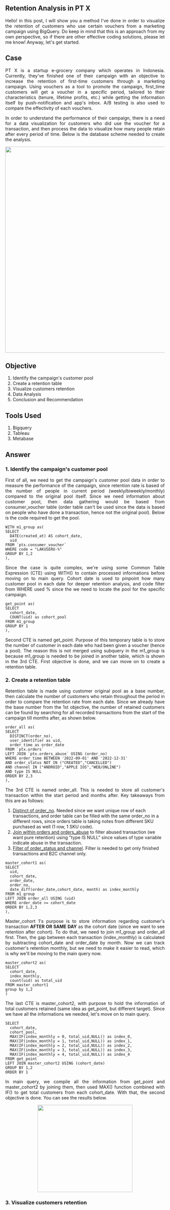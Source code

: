 ## Retention Analysis in PT X

<p align="justify">
Hello! in this post, I will show you a method I've done in order to visualize the retention of customers who use certain vouchers from a marketing campaign using BigQuery. Do keep in mind that this is an approach from my own perspective, so if there are other effective coding solutions, please let me know! Anyway, let's get started. </p>

<h2>Case</h2>
<p align="justify">
PT X is a startup e-grocery company which operates in Indonesia. Currently, they've finished one of their campaign with an objective to increase the retention of first-time customers through a marketing campaign. Using vouchers as a tool to promote the campaign, first_time customers will get a voucher in a specific period, tailored to their characteristics (tenure, lifetime profits, etc.) while getting the information itself by push-notification and app's inbox. A/B testing is also used to compare the effectivity of each vouchers. </p>

<p align="justify">
In order to understand the performance of their campaign, there is a need for a data visualization for customers who did use the voucher for a transaction, and then process the data to visualize how many people retain after every period of time. Below is the database scheme needed to create the analysis.</p>

<p align="center">
   <img src="https://user-images.githubusercontent.com/49559301/205889111-4ed4e082-7f3d-4237-97aa-ff57e8769bad.png" width="700" height="650" />
</p>

 <h2>Objective</h2>
 <ol type= 1>
  <li> Identify the campaign's customer pool </li>
  <li> Create a retention table </li>
  <li> Visualize customers retention</li>
  <li> Data Analysis </li>
  <li> Conclusion and Recommendation </li> 
 </ol>
 
 <h2>Tools Used</h2>
  <ol type= 1>
   <li> Bigquery </li>
   <li> Tableau </li>
   <li> Metabase </li>
  </ol>

<h2>Answer</h2>
<h3>1. Identify the campaign's customer pool </h3>
<p align="justify">
First of all, we need to get the campaign's customer pool data in order to measure the performance of the campaign, since retention rate is based of the number of people in current period (weekly/biweekly/monthly) compared to the original pool itself. Since we need information about customer pool, then data gathering would be based from consumer_voucher table (order table can't be used since the data is based on people who have done a transaction, hence not the original pool). Below is the code required to get the pool. </p>
 
 ```tsql
WITH m1_group as(
SELECT 
   DATE(created_at) AS cohort_date, 
   uid
FROM `ptx.consumer_voucher`
WHERE code = "LAKUSERU-%"
GROUP BY 1,2
),
```

<p align="justify">
Since the case is quite complex, we're using some Common Table Expression (CTE) using WITH() to contain processed informations before moving on to main query. Cohort date is used to pinpoint how many customer pool in each date for deeper retention analysis, and code filter from WHERE used % since the we need to locate the pool for the specific campaign. </p>

```tsql
get_point as(
SELECT
  cohort_date,
  COUNT(uid) as cohort_pool
FROM m1_group
GROUP BY 1
),
```

<p align="justify">
Second CTE is named get_point. Purpose of this temporary table is to store the number of customer in each date who had been given a voucher (hence a pool). The reason this is not merged using subquery in the m1_group is because m1_group is needed to be joined in another table, which is shown in the 3rd CTE. First objective is done, and we can move on to create a retention table.</p>

<h3>2. Create a retention table </h3>
<p align="justify">
Retention table is made using customer original pool as a base number, then calculate the number of customers who retain throughout the period in order to compare the retention rate from each date. Since we already have the base number from the 1st objective, the number of retained customers can be found by searching for all recorded transactions from the start of the campaign till months after, as shown below. </p>

```tsql
order_all as(
SELECT
  DISTINCT(order_no),
  user_identifier as uid,
  order_time as order_date
FROM `ptx.orders`
LEFT JOIN `ptx.orders_abuse` USING (order_no)
WHERE order_time BETWEEN '2022-09-01' AND '2022-12-31'
AND order_status NOT IN ("CREATED","CANCELLED")
AND channel IN ("ANDROID","APPLE IOS","WEB/ONLINE")
AND type IS NULL
ORDER BY 2,3
),
```

 <p align="justify">
 The 3rd CTE is named order_all. This is needed to store all customer's transaction within the start period and months after. Key takeaways from this are as follows:
   <ol type=1>
      <li> <ins>Distinct of order_no</ins>. Needed since we want unique row of each transactions, and order table can be filled with the same order_no in a different rows, since orders table is taking notes from different SKU purchased as well (1 row, 1 SKU code).</li>
      <li> <ins>Join within orders and orders_abuse</ins> to filter abused transaction (we want pure retention) using "type IS NULL" since values of type variable indicate abuse in the transaction.</li>
      <li> <ins>Filter of order_status and channel</ins>. Filter is needed to get only finished transactions and B2C channel only. </li>
   </ol></p>

```tsql
master_cohort1 as(
SELECT 
  uid,
  cohort_date,
  order_date,
  order_no,
  date_diff(order_date,cohort_date, month) as index_monthly
FROM m1_group
LEFT JOIN order_all USING (uid)
WHERE order_date >= cohort_date
ORDER BY 1,2,3
),
```

<p align="justify">
Master_cohort 1's purpose is to store information regarding customer's transaction <b>AFTER OR SAME DAY</b> as the cohort date (since we want to see retention after cohort). To do that, we need to join m1_group and order_all first. Then, the gap between each transaction (index_monthly) is calculated by subtracting cohort_date and order_date by month. Now we can track customer's retention monthly, but we need to make it easier to read, which is why we'll be moving to the main query now.</p>

```tsql   
master_cohort2 as(
SELECT  
  cohort_date,
  index_monthly,
  count(uid) as total_uid
FROM master_cohort1
group by 1,2
)
```

<p align="justify">
The last CTE is master_cohort2, with purpose to hold the information of total customers retained (same idea as get_point, but different target). Since we have all the informations we needed, let's move on to main query.</p>

```tsql
SELECT
  cohort_date,
  cohort_pool,
  MAX(IF(index_monthly = 0, total_uid,NULL)) as index_0,
  MAX(IF(index_monthly = 1, total_uid,NULL)) as index_1,
  MAX(IF(index_monthly = 2, total_uid,NULL)) as index_2,
  MAX(IF(index_monthly = 3, total_uid,NULL)) as index_3,
  MAX(IF(index_monthly = 4, total_uid,NULL)) as index_4
FROM get_point
LEFT JOIN master_cohort2 USING (cohort_date)
GROUP BY 1,2
ORDER BY 1
```
<p align="justify">
In main query, we compile all the information from get_point and master_cohort2 by joining them, then used MAX() function combined with IF() to get total customers from each cohort_date. With that, the second objective is done. You can see the results below. </p>

<p align="center">
<img src="https://user-images.githubusercontent.com/49559301/205937308-74339ea4-1b6f-46b7-9e11-0a139b462517.png" width="300" height="275" />
</p>

<h3>3. Visualize customers retention </h3>




